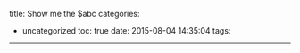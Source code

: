 title: Show me the $abc
categories:
  - uncategorized
toc: true
date: 2015-08-04 14:35:04
tags:
---
